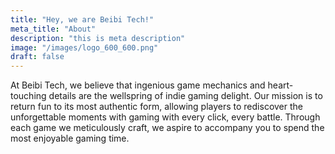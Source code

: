 ```yaml
---
title: "Hey, we are Beibi Tech!"
meta_title: "About"
description: "this is meta description"
image: "/images/logo_600_600.png"
draft: false
---
```


At Beibi Tech, we believe that ingenious game mechanics and heart-touching details are the wellspring of indie gaming delight. Our mission is to return fun to its most authentic form, allowing players to rediscover the unforgettable moments with gaming with every click, every battle. Through each game we meticulously craft, we aspire to accompany you to spend the most enjoyable gaming time.
